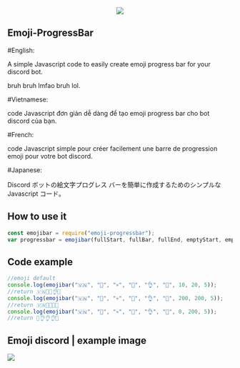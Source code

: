 <p align="center">
  <img src="https://user-images.githubusercontent.com/90708399/202263148-13193bf4-4c1d-4671-9159-8d3c850d18ca.jpg">
</p>

## Emoji-ProgressBar
#English:

A simple Javascript code to easily create emoji progress bar for your discord bot.

bruh bruh lmfao bruh lol.

#Vietnamese:

code Javascript đơn giản dễ dàng để tạo emoji progress bar cho bot discord của bạn.

#French:

code Javascript simple pour créer facilement une barre de progression emoji pour votre bot discord.

#Japanese:

Discord ボットの絵文字プログレス バーを簡単に作成するためのシンプルな Javascript コード。

## How to use it

```javascript
const emojibar = require("emoji-progressbar");
var progressbar = emojibar(fullStart, fullBar, fullEnd, emptyStart, emptyBar, emptyEnd, value, maxValue, size);
```

## Code example
```js
//emoji default
console.log(emojibar("🇻🇳", "🐸", "💀", "🗿", "👌", "🙏", 10, 20, 5));
//return 🇻🇳🐸🐸👌🙏
console.log(emojibar("🇻🇳", "🐸", "💀", "🗿", "👌", "🙏", 200, 200, 5));
//return 🇻🇳🐸🐸🐸💀
console.log(emojibar("🇻🇳", "🐸", "💀", "🗿", "👌", "🙏", 0, 200, 5));
//return 🗿👌👌👌🙏
```
## Emoji discord | example image
<p align="left">
<img src="https://user-images.githubusercontent.com/90708399/202264437-4de9a537-0841-4410-b602-e9eff99828fc.JPG">
</p>
